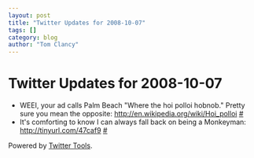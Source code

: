 ```yaml
---
layout: post
title: "Twitter Updates for 2008-10-07"
tags: []
category: blog
author: "Tom Clancy"
---
```


# Twitter Updates for 2008-10-07

<ul>
	<li>WEEI, your ad calls Palm Beach "Where the hoi polloi hobnob." Pretty sure you mean the opposite: <a href="http://en.wikipedia.org/wiki/Hoi_polloi" rel="nofollow">http://en.wikipedia.org/wiki/Hoi_polloi</a> <a href="http://twitter.com/tclancy/statuses/949755459">#</a></li>
	<li>It's comforting to know I can always fall back on being a Monkeyman: <a href="http://tinyurl.com/47caf9" rel="nofollow">http://tinyurl.com/47caf9</a> <a href="http://twitter.com/tclancy/statuses/950047800">#</a></li>
</ul>
<p>Powered by <a href="http://alexking.org/projects/wordpress">Twitter Tools</a>.</p>
